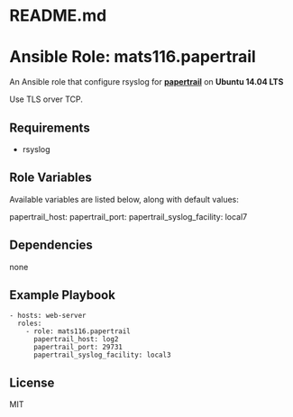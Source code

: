 # README.md
# Ansible Role: mats116.papertrail

An Ansible role that configure rsyslog for **[papertrail](https://papertrailapp.com/)** on **Ubuntu 14.04 LTS**

Use TLS orver TCP.

## Requirements

- rsyslog

## Role Variables

Available variables are listed below, along with default values:

papertrail_host:
papertrail_port:
papertrail_syslog_facility: local7

## Dependencies

none

## Example Playbook

    - hosts: web-server
      roles:
        - role: mats116.papertrail
          papertrail_host: log2
          papertrail_port: 29731
          papertrail_syslog_facility: local3

## License

MIT
